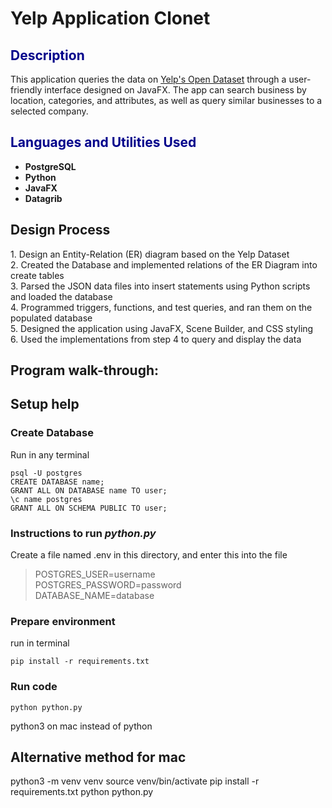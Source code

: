 <h1>Yelp Application Clonet</h1>
<!-- ### [YouTube Demonstration](https://youtu.be/7eJexJVCqJo) -->
<h2 style="color: darkblue;">Description</h2>
This application queries the data on <a href="https://business.yelp.com/data/resources/open-dataset/">Yelp's Open Dataset</a> through a user-friendly interface designed on JavaFX. The app can search business by location, categories, and attributes, as well as query similar businesses to a selected company.
<br />

<h2 style="color: darkblue;">Languages and Utilities Used</h2>

- <b>PostgreSQL</b>
- <b>Python</b>
- <b>JavaFX</b>
- <b>Datagrib</b>

<h2>Design Process</h2>
1. Design an Entity-Relation (ER) diagram based on the Yelp Dataset <br/>
2. Created the Database and implemented relations of the ER Diagram into create tables <br/>
3. Parsed the JSON data files into insert statements using Python scripts and loaded the database <br/>
4. Programmed triggers, functions, and test queries, and ran them on the populated database <br/>
5. Designed the application using JavaFX, Scene Builder, and CSS styling <br/>
6. Used the implementations from step 4 to query and display the data <br/>

<h2>Program walk-through:</h2>






## Setup help
### Create Database
Run in any terminal
~~~
psql -U postgres
CREATE DATABASE name;
GRANT ALL ON DATABASE name TO user;
\c name postgres
GRANT ALL ON SCHEMA PUBLIC TO user;
~~~
### Instructions to run *python.py*
Create a file named .env in this directory, and enter this into the file
>POSTGRES_USER=username  
POSTGRES_PASSWORD=password  
DATABASE_NAME=database
### Prepare environment
run in terminal
~~~
pip install -r requirements.txt
~~~
### Run code
~~~
python python.py
~~~
python3 on mac instead of python

## Alternative method for mac
python3 -m venv venv
source venv/bin/activate
pip install -r requirements.txt
python python.py
